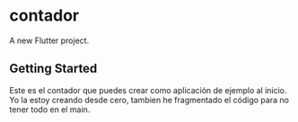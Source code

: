 # contador

A new Flutter project.

## Getting Started

Este es el contador que puedes crear como aplicación de ejemplo al inicio.
Yo la estoy creando desde cero, tambien he fragmentado el código para no tener todo en el main.

